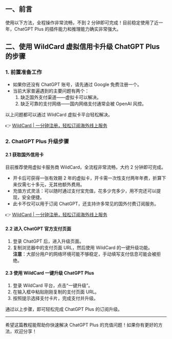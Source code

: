 ## 一、前言

使用以下方法，全程操作非常流畅，不到 2 分钟即可完成！目前稳定使用了近一年，ChatGPT Plus 的插件能力和推理能力确实非常强大。

## 二、使用 WildCard 虚拟信用卡升级 ChatGPT Plus 的步骤

### 1. 前置准备工作

- 如果你还没有 ChatGPT 账号，请先通过 Google 免费注册一个。
- 当前大家普遍遇到的主要问题有两个：
  1. 缺乏国外支付渠道——虚拟卡可以解决。
  2. 缺乏可靠的支付网络——国内网络支付通常会被 OpenAI 风控。

以上问题都可以通过 WildCard 虚拟卡平台轻松解决。

👉 [WildCard | 一分钟注册，轻松订阅海外线上服务](https://bit.ly/bewildcard)

### 2. ChatGPT Plus 升级步骤

#### 2.1 获取国外信用卡

目前推荐使用虚拟卡服务商 WildCard，全流程非常流畅，大约 2 分钟即可完成。

- 开卡后可获得一张有效期 2 年的虚拟卡，开卡需一次性支付两年年费，折算下来仅需七十多元，无其他额外费用。
- 充值方式灵活：可以随时通过支付宝充值，花多少充多少，用不完还可以提现，安全便捷。
- 此卡不仅可以用于订阅 ChatGPT，还支持许多常见的国外付费订阅服务。

👉 [WildCard | 一分钟注册，轻松订阅海外线上服务](https://bit.ly/bewildcard)

#### 2.2 进入 ChatGPT 官方支付页面

1. 登录 ChatGPT 后，进入升级页面。
2. 复制浏览器中的支付页面 URL，然后使用 WildCard 的一键升级功能。  
   **注意**：大部分用户的网络环境可能不够稳定，手动填写支付信息可能会被拒绝。

#### 2.3 使用 WildCard 一键升级 ChatGPT Plus

1. 登录 WildCard 平台，点击“一键升级”。
2. 在输入框中粘贴刚刚复制的支付页面 URL。
3. 按照提示选择支付卡片，完成支付并升级。

通过以上步骤，即可轻松完成 ChatGPT Plus 的订阅升级。

---

希望这篇教程能帮助你快速解决 ChatGPT Plus 的充值问题！如果你有更好的方法，欢迎分享！
